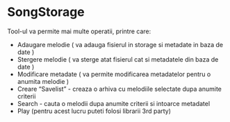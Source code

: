 # SongStorage
 
Tool-ul va permite mai multe operatii, printre care:
- Adaugare melodie ( va adauga fisierul in storage si metadate in baza de date )
- Stergere melodie ( va sterge atat fisierul cat si metadatele din baza de date )
- Modificare metadate ( va permite modificarea metadatelor pentru o anumita melodie )
- Creare “Savelist” - creaza o arhiva cu melodiile selectate dupa anumite criterii
- Search - cauta o melodii dupa anumite criterii si intoarce metadatel
- Play (pentru acest lucru puteti folosi librarii 3rd party)

